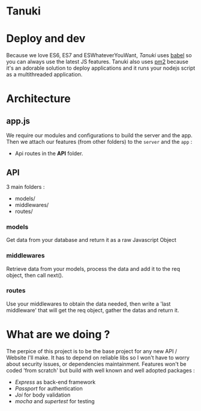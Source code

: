 # Tanuki


# Deploy and dev

Because we love ES6, ES7 and ESWhateverYouWant, *Tanuki* uses [babel](https://github.com/babel/babel) so you can always use the latest JS features.
Tanuki also uses [pm2](https://github.com/Unitech/pm2) because it's an adorable solution to deploy applications and it runs your nodejs script as a multithreaded application.

# Architecture

## app.js

We require our modules and configurations to build the server and the app.
Then we attach our features (from other folders) to the `server` and the `app` :
- Api routes in the **__API__** folder.

## API

3 main folders :

- models/
- middlewares/
- routes/

### models

Get data from your database and return it as a raw Javascript Object

### middlewares

Retrieve data from your models, process the data and add it to the req object, then call next().

### routes

Use your middlewares to obtain the data needed, then write a 'last middleware' that will get the req object, gather the datas and return it.

# What are we doing ?

The perpice of this project is to be the base project for any new API / Website I'll make. It has to depend on reliable libs so I won't have to worry about security issues, or dependencies maintainment. Features won't be coded 'from scratch' but build with well known and well adopted packages :

- *Express* as back-end framework
- *Passport* for authentication
- *Joi* for body validation
- *mocha* and *supertest* for testing
